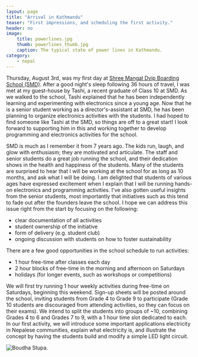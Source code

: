 ```yaml
---
layout: page
title: "Arrival in Kathmandu"
teaser: "First impressions, and scheduling the first activity."
header: no
image:
    title: powerlines.jpg
    thumb: powerlines_thumb.jpg
    caption: The typical state of power lines in Kathmandu.
category:
    - nepal
---
```


Thursday, August 3rd, was my first day at [Shree Mangal Dvip Boarding School (SMD)][1]. After a good night's sleep following 36 hours of travel, I was met at my guest-house by Tashi, a recent graduate of Class 10 at SMD. As we walked to the school, Tashi explained that he has been independently learning and experimenting with electronics since a young age. Now that he is a senior student working as a director's-assistant at SMD, he has been planning to organize electronics activities with the students. I had hoped to find someone like Tashi at the SMD, so things are off to a great start! I look forward to supporting him in this and working together to develop programming and electronics activities for the school.

SMD is much as I remember it from 7 years ago. The kids run, laugh, and glow with enthusiasm; they are motivated and articulate. The staff and senior students do a great job running the school, and their dedication shows in the health and happiness of the students. Many of the students are surprised to hear that I will be working at the school for as long as 10 months, and ask what I will be doing. I am delighted that students of various ages have expressed excitement when I explain that I will be running hands-on electronics and programming activities. I've also gotten useful insights from the senior students, most importantly that initiatives such as this tend to fade out after the founders leave the school. I hope we can address this issue right from the start by focusing on the following:

*	clear documentation of all activities
*	student ownership of the initiative
*	form of delivery (e.g. student club)
*	ongoing discussion with students on how to foster sustainability

There are a few good opportunities in the school schedule to run activities:

*	1 hour free-time after classes each day
*	2 hour blocks of free-time in the morning and afternoon on Saturdays
*	holidays (for longer events, such as workshops or competitions)

We will first try running 1 hour weekly activities during free-time on Saturdays, beginning this weekend. Sign-up sheets will be posted around the school, inviting students from Grade 4 to Grade 9 to participate (Grade 10 students are discouraged from attending activities, so they can focus on their exams). We intend to split the students into groups of ~10, combining Grades 4 to 6 and Grades 7 to 9, with a 1 hour time slot dedicated to each. In our first activity, we will introduce some important applications electricity in Nepalese communities, explain what electricity is, and illustrate the concept by having the students build and modify a simple LED light circuit.

![Boudha Stupa.](/boudha.jpg)

[1]: www.himalayanchildren.org